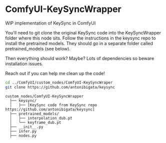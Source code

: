 # ComfyUI-KeySyncWrapper
WIP implementation of KeySync in ComfyUI

You'll need to git clone the original KeySync code into the KeySyncWrapper folder where this node sits. 
Follow the instructions in the keysync repo to install the pretrained models. They should go in a separate folder called pretrained_models (see below). 



Then everything should work? Maybe?
Lots of dependencies so beware installation issues. 

Reach out if you can help me clean up the code!

```bash
cd ../ComfyUI/custom_nodes/ComfyUI-KeySyncWraper
git clone https://github.com/antonibigata/keysync
```

```
custom_nodes/ComfyUI-KeySyncWrapper
  ├── keysync/
  │   ├── [KeySync code from KeySync repo https://github.com/antonibigata/keysync]
  ├── pretrained_models/
  │   ├── interpolation_dub.pt
  │   └── keyframe_dub.pt
  ├── __init__.py
  ├── infer.py
  ├── nodes.py
```
